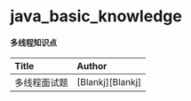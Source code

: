 # java_basic_knowledge


#### 多线程知识点 


| Title                                    | Author                                   |
| :--------------------------------------- | :--------------------------------------- |
| 多线程面试题      | [Blankj][Blankj]                         |

